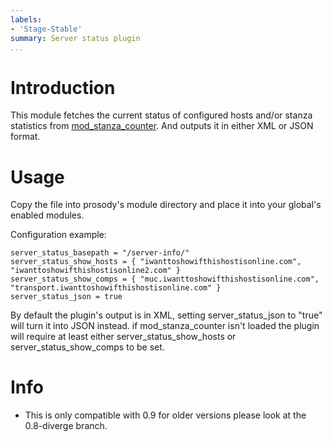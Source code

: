 ```yaml
---
labels:
- 'Stage-Stable'
summary: Server status plugin
...
```


Introduction
============

This module fetches the current status of configured hosts and/or stanza
statistics from
[mod\_stanza\_counter](http://code.google.com/p/prosody-modules/wiki/mod_stanza_counter#).
And outputs it in either XML or JSON format.

Usage
=====

Copy the file into prosody's module directory and place it into your
global's enabled modules.

Configuration example:

    server_status_basepath = "/server-info/"
    server_status_show_hosts = { "iwanttoshowifthishostisonline.com", "iwanttoshowifthishostisonline2.com" }
    server_status_show_comps = { "muc.iwanttoshowifthishostisonline.com", "transport.iwanttoshowifthishostisonline.com" }
    server_status_json = true

By default the plugin's output is in XML, setting server\_status\_json
to "true" will turn it into JSON instead. if mod\_stanza\_counter isn't
loaded the plugin will require at least either
server\_status\_show\_hosts or server\_status\_show\_comps to be set.

Info
====

-   This is only compatible with 0.9 for older versions please look at
    the 0.8-diverge branch.
